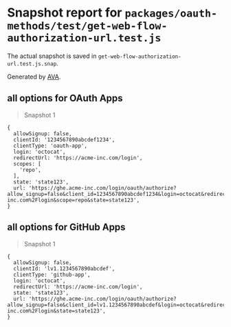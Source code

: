 # Snapshot report for `packages/oauth-methods/test/get-web-flow-authorization-url.test.js`

The actual snapshot is saved in `get-web-flow-authorization-url.test.js.snap`.

Generated by [AVA](https://avajs.dev).

## all options for OAuth Apps

> Snapshot 1

    {
      allowSignup: false,
      clientId: '1234567890abcdef1234',
      clientType: 'oauth-app',
      login: 'octocat',
      redirectUrl: 'https://acme-inc.com/login',
      scopes: [
        'repo',
      ],
      state: 'state123',
      url: 'https://ghe.acme-inc.com/login/oauth/authorize?allow_signup=false&client_id=1234567890abcdef1234&login=octocat&redirect_uri=https%3A%2F%2Facme-inc.com%2Flogin&scope=repo&state=state123',
    }

## all options for GitHub Apps

> Snapshot 1

    {
      allowSignup: false,
      clientId: 'lv1.1234567890abcdef',
      clientType: 'github-app',
      login: 'octocat',
      redirectUrl: 'https://acme-inc.com/login',
      state: 'state123',
      url: 'https://ghe.acme-inc.com/login/oauth/authorize?allow_signup=false&client_id=lv1.1234567890abcdef&login=octocat&redirect_uri=https%3A%2F%2Facme-inc.com%2Flogin&state=state123',
    }
